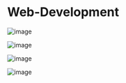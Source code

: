 # Web-Development
![image](https://github.com/shubhampalav2/Web-Development/assets/87655660/1908e1e6-9f6e-4f49-b36f-4a5a7300995b)



![image](https://github.com/shubhampalav2/Web-Development/assets/87655660/140a53b3-e0aa-4cca-a3d6-4c8a38f6de49)

![image](https://github.com/shubhampalav2/Web-Development/assets/87655660/099574d5-6265-466e-a80c-4463261d95a9)


![image](https://github.com/shubhampalav2/Web-Development/assets/87655660/3d860f6e-5c41-4a35-b1f7-6ddbfefba276)
